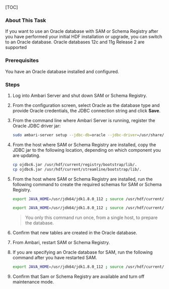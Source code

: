 [TOC]

### About This Task

If you want to use an Oracle database with SAM or Schema Registry after you have performed your initial HDF installation or upgrade, you can switch to an Oracle database. Oracle databases 12c and 11g Release 2 are supported

### Prerequisites

You have an Oracle database installed and configured.

### Steps

1. Log into Ambari Server and shut down SAM or Schema Registry.
2. From the configuration screen, select Oracle as the database type and provide Oracle credentials, the JDBC connection string and click **Save**.
3. From the command line where Ambari Server is running, register the Oracle JDBC driver jar:

    ```bash
    sudo ambari-server setup --jdbc-db=oracle --jdbc-driver=/usr/share/java/ojdbc.jar
    ```

4. From the host where SAM or Schema Registry are installed, copy the JDBC jar to the following location, depending on which component you are updating.

    ```bash
    cp ojdbc6.jar /usr/hdf/current/registry/bootstrap/lib/.
    cp ojdbc6.jar /usr/hdf/current/streamline/bootstrap/lib/.
    ```
   
5. From the host where SAM or Schema Registry are installed, run the following command to create the required schemas for SAM or Schema Registry.

    ```bash
    export JAVA_HOME=/usr/jdk64/jdk1.8.0_112 ; source /usr/hdf/current/streamline/conf/streamline-env.sh ; /usr/hdf/current/streamline/bootstrap/bootstrap-storage.sh create
    
    export JAVA_HOME=/usr/jdk64/jdk1.8.0_112 ; source /usr/hdf/current/registry/conf/registry-env.sh ; /usr/hdf/current/registry/bootstrap/bootstrap-storage.sh create
    ```
   
    > You only this command run once, from a single host, to prepare the database.

6. Confirm that new tables are created in the Oracle database.
7. From Ambari, restart SAM or Schema Registry.
8. If you are specifying an Oracle database for SAM, run the following command after you have restarted SAM.

    ```bash
    export JAVA_HOME=/usr/jdk64/jdk1.8.0_112 ; source /usr/hdf/current/streamline/conf/streamline-env.sh ; /usr/hdf/current/streamline/bootstrap/bootstrap.sh
    ```

9. Confirm that Sam or Schema Registry are available and turn off maintenance mode.
